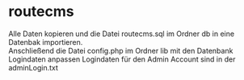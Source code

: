 # routecms
Alle Daten kopieren und die Datei routecms.sql im Ordner db in eine Datenbak importieren.  
Anschließend die Datei config.php im Ordner lib mit den Datenbank Logindaten anpassen
Logindaten für den Admin Account sind in der adminLogin.txt
